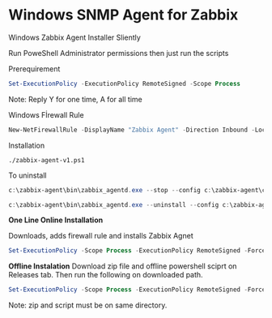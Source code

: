 # Windows SNMP Agent for Zabbix
Windows Zabbix Agent Installer Sliently

Run PoweShell Administrator permissions then just run the scripts

Prerequirement
```powershell
Set-ExecutionPolicy -ExecutionPolicy RemoteSigned -Scope Process
```
Note: Reply Y for one time, A for all time

Windows Fİrewall Rule
``` powershell
New-NetFirewallRule -DisplayName "Zabbix Agent" -Direction Inbound -LocalPort 10050 -Protocol TCP -Action Allow
```

Installation
```powershel
./zabbix-agent-v1.ps1
```


To uninstall

``` powershell
c:\zabbix-agent\bin\zabbix_agentd.exe --stop --config c:\zabbix-agent\conf\zabbix_agentd.conf

c:\zabbix-agent\bin\zabbix_agentd.exe --uninstall --config c:\zabbix-agent\conf\zabbix_agentd.conf
```




**One Line Online Installation**

Downloads, adds firewall rule and installs Zabbix Agnet 
``` powershell
Set-ExecutionPolicy -Scope Process -ExecutionPolicy RemoteSigned -Force; Invoke-WebRequest -Uri "https://raw.githubusercontent.com/dogukaneren/Zabbix-Agent-Slient-Installer/main/zabbix-agent-v1-plus.ps1" -OutFile "zabbix-agent-v1-plus.ps1"; .\zabbix-agent-v1-plus.ps1
```

**Offline Instalation**
Download zip file and offline powershell sciprt on Releases tab. Then run the following on downloaded path.

``` powershell
Set-ExecutionPolicy -Scope Process -ExecutionPolicy RemoteSigned -Force; .\zabbix-agent-offline-plus.ps1
```

Note: zip and script must be on same directory.
